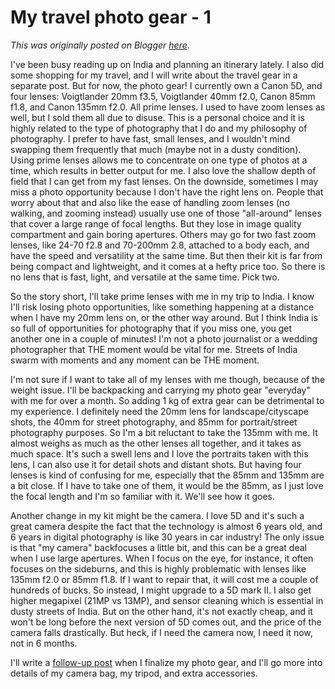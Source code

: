 # My travel photo gear - 1

*This was originally posted on Blogger [here](https://photopensieve.blogspot.com/2011/08/my-travel-photo-gear-1.html)*.

I've been busy reading up on India and planning an itinerary lately. I also did some shopping for my travel, and I will write about the travel gear in a separate post. But for now, the photo gear!
I currently own a Canon 5D, and four lenses: Voigtlander 20mm f3.5, Voigtlander 40mm f2.0, Canon 85mm f1.8, and Canon 135mm f2.0. All prime lenses. I used to have zoom lenses as well, but I sold them all due to disuse. This is a personal choice and it is highly related to the type of photography that I do and my philosophy of photography. I prefer to have fast, small lenses, and I wouldn't mind swapping them frequently that much (maybe not in a dusty condition). Using prime lenses allows me to concentrate on one type of photos at a time, which results in better output for me. I also love the shallow depth of field that I can get from my fast lenses. On the downside, sometimes I may miss a photo opportunity because I don't have the right lens on. People that worry about that and also like the ease of handling zoom lenses (no walking, and zooming instead) usually use one of those "all-around" lenses that cover a large range of focal lengths. But they lose in image quality compartment and gain boring apertures. Others may go for two fast zoom lenses, like 24-70 f2.8 and 70-200mm 2.8, attached to a body each, and have the speed and versatility at the same time. But then their kit is far from being compact and lightweight, and it comes at a hefty price too. So there is no lens that is fast, light, and versatile at the same time. Pick two.

So the story short, I'll take prime lenses with me in my trip to India. I know I'll risk losing photo opportunities, like something happening at a distance when I have my 20mm lens on, or the other way around. But I think India is so full of opportunities for photography that if you miss one, you get another one in a couple of minutes! I'm not a photo journalist or a wedding photographer that THE moment would be vital for me. Streets of India swarm with moments and any moment can be THE moment.

I'm not sure if I want to take all of my lenses with me though, because of the weight issue. I'll be backpacking and carrying my photo gear "everyday" with me for over a month. So adding 1 kg of extra gear can be detrimental to my experience. I definitely need the 20mm lens for landscape/cityscape shots, the 40mm for street photography, and 85mm for portrait/street photography purposes. So I'm a bit reluctant to take the 135mm with me. It almost weighs as much as the other lenses all together, and it takes as much space. It's such a swell lens and I love the portraits taken with this lens, I can also use it for detail shots and distant shots. But having four lenses is kind of confusing for me, especially that the 85mm and 135mm are a bit close. If I have to take one of them, it would be the 85mm, as I just love the focal length and I'm so familiar with it. We'll see how it goes.

Another change in my kit might be the camera. I love 5D and it's such a great camera despite the fact that the technology is almost 6 years old, and 6 years in digital photography is like 30 years in car industry! The only issue is that "my camera" backfocuses a little bit, and this can be a great deal when I use large apertures. When I focus on the eye, for instance, it often focuses on the sideburns, and this is highly problematic with lenses like 135mm f2.0 or 85mm f1.8. If I want to repair that, it will cost me a couple of hundreds of bucks. So instead, I might upgrade to a 5D mark II. I also get higher megapixel (21MP vs 13MP), and sensor cleaning which is essential in dusty streets of India. But on the other hand, it's not exactly cheap, and it won't be long before the next version of 5D comes out, and the price of the camera falls drastically. But heck, if I need the camera now, I need it now, not in 6 months.

I'll write a [follow-up post](https://photopensieve.github.io/2011/08/23/my-travel-photo-gear-2.html) when I finalize my photo gear, and I'll go more into details of my camera bag, my tripod, and extra accessories.